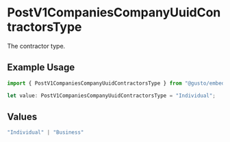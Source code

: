 # PostV1CompaniesCompanyUuidContractorsType

The contractor type.

## Example Usage

```typescript
import { PostV1CompaniesCompanyUuidContractorsType } from "@gusto/embedded-api/models/operations";

let value: PostV1CompaniesCompanyUuidContractorsType = "Individual";
```

## Values

```typescript
"Individual" | "Business"
```